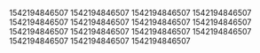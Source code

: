 1542194846507
1542194846507
1542194846507
1542194846507
1542194846507
1542194846507
1542194846507
1542194846507
1542194846507
1542194846507
1542194846507
1542194846507
1542194846507
1542194846507
1542194846507